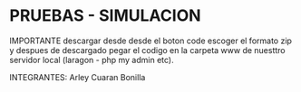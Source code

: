 # PRUEBAS - SIMULACION

IMPORTANTE
descargar desde desde el boton code escoger el formato zip y despues de descargado
pegar el codigo en la carpeta www de nuesttro servidor local (laragon - php my admin etc).

INTEGRANTES:
Arley Cuaran Bonilla
